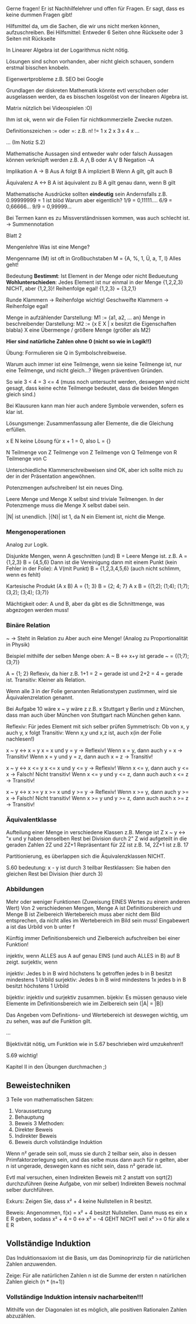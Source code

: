 Gerne fragen! Er ist Nachhilfelehrer und offen für Fragen. Er sagt, dass es keine dummen Fragen gibt!

Hilfsmittel da, um die Sachen, die wir uns nicht merken können, aufzuschreiben.
Bei Hilfsmittel: Entweder 6 Seiten ohne Rückseite oder 3 Seiten mit Rückseite

In Linearer Algebra ist der Logarithmus nicht nötig.

Lösungen sind schon vorhanden, aber nicht gleich schauen, sondern erstmal bisschen knobeln.

Eigenwertprobleme z.B. SEO bei Google

Grundlagen der diskreten Mathematik könnte evtl verschoben oder ausgelassen werden, da es bisschen losgelöst von der linearen Algebra ist.

Matrix nützlich bei Videospielen :O)

Ihm ist ok, wenn wir die Folien für nichtkommerzielle Zwecke nutzen.



Definitionszeichen 
:= oder =:
z.B. n! != 1 x 2 x 3 x 4 x ...

... (Im Notiz S.2)

Mathematische Aussagen sind entweder wahr oder falsch
Aussagen können verknüpft werden
z.B. A ⋀ B oder A ⋁ B
Negation ¬A

Implikation A -> B
Aus A folgt B
A impliziert B
Wenn A gilt, gilt auch B

Äquivalenz A <-> B
A ist äquivalent zu B
A gilt genau dann, wenn B gilt

Mathematische Ausdrücke sollten **eindeutig** sein
Andernsfalls z.B. 0.99999999 = 1 ist blöd
Warum aber eigentlich?
1/9 = 0,11111....
6/9 = 0,66666...
9/9 = 0,99999...

Bei Termen kann es zu Missverständnissen kommen, was auch schlecht ist.
-> Summennotation

Blatt 2

Mengenlehre
Was ist eine Menge?

Mengenname (M) ist oft in Großbuchstaben
M = {A, %, 1, Ü, a, T, l}
Alles geht!

Bedeutung **Bestimmt**: Ist Element in der Menge oder nicht
Bedueutung **Wohlunterschieden**: Jedes Element ist nur einmal in der Menge
{1,2,2,3} NICHT, aber {1,2,3}!
Reihenfolge egal!
{1,2,3} = {3,2,1}

Runde Klammern -> Reihenfolge wichtig!
Geschweifte Klammern -> Reihenfolge egal!

Menge in aufzählender Darstellung:
M1 := {a1, a2, ... an}
Menge in beschreibender Darstellung:
M2 := {x E X | x besitzt die Eigenschaften blabla}
X eine Übermenge / größere Menge (größer als M2)

**Hier sind natürliche Zahlen ohne 0 (nicht so wie in Logik!!)**

Übung: Formulieren sie Q in Symbolschreibweise.

Warum auch immer ist eine Teilmenge, wenn sie keine Teilmenge ist, nur eine Teilmenge, und nicht gleich...? Wegen präventiven Gründen.

So wie 3 < 4 = 3 <= 4
(muss noch untersucht werden, deswegen wird nicht gesagt, dass keine echte Teilmenge bedeutet, dass die beiden Mengen gleich sind.)

Bei Klausuren kann man hier auch andere Symbole verwenden, sofern es klar ist.

Lösungsmenge: Zusammenfassung aller Elemente, die die Gleichung erfüllen.

x E N keine Lösung für x + 1 = 0, also L = {}

N Teilmenge von Z Teilmenge von Z Teilmenge von Q Teilmenge von R Teilmenge von C

Unterschiedliche Klammerschreibweisen sind OK, aber ich sollte mich zu der in der Präsentation angewöhnen.

Potenzmengen aufschreiben! Ist ein neues Ding.

Leere Menge und Menge X selbst sind triviale Teilmengen.
In der Potenzmenge muss die Menge X selbst dabei sein.

|N| ist unendlich.
|{N}| ist 1, da N ein Element ist, nicht die Menge.

### Mengenoperationen
Analog zur Logik.

Disjunkte Mengen, wenn A geschnitten (und) B = Leere Menge ist.
z.B. A = {1,2,3} B = {4,5,6}
Dann ist die Vereinigung dann mit einem Punkt (kein Fehler in der Folie):
A V(mit Punkt) B = {1,2,3,4,5,6}
(auch nicht schlimm, wenn es fehlt)

Kartesische Produkt (A x B)
A = {1; 3}
B = {2; 4; 7}
A x B = {(1;2); (1;4); (1;7);
		(3,2); (3;4); (3;7)}

Mächtigkeit oder: A und B, aber da gibt es die Schnittmenge, was abgezogen werden muss!

### Binäre Relation
~ -> Steht in Relation zu
Aber auch eine Menge!
(Analog zu Proportionalität in Physik)

Beispiel mithilfe der selben Menge oben: A ~ B <-> x+y ist gerade 
~ = {(1;7);(3;7)}

A = {1; 2}
Reflexiv, da hier z.B. 1+1 = 2 = gerade ist und 2+2 = 4 = gerade ist.
Transitiv: Kleiner als Relation.

Wenn alle 3 in der Folie genannten Relationstypen zustimmen, wird sie Äquivalenzrelation genannt.

Bei Aufgabe 10 wäre x ~ y wäre z z.B. x Stuttgart y Berlin und z München, dass man auch über München von Stuttgart nach München gehen kann.

Reflexiv: Für jedes Element mit sich selber prüfen
Symmetrisch: Ob von x, y auch y, x folgt
Transitiv: Wenn x,y und x,z ist, auch x(in der Folie nachlesen!)

x ~ y <-> x = y
x = x und y = y -> Reflexiv!
Wenn x = y, dann auch y = x -> Transitiv!
Wenn x = y und y = z, dann auch x = z -> Transitiv!

x ~ y <-> x <= y
x <= x und y <= y -> Reflexiv!
Wenn x <= y, dann auch y <= x -> Falsch! Nicht transitiv!
Wenn x <= y und y <= z, dann auch auch x <= z -> Transitiv!

x ~ y <-> x >= y
x >= x und y >= y -> Reflexiv!
Wenn x >= y, dann auch y >= x -> Falsch! Nicht transitiv!
Wenn x >= y und y >= z, dann auch auch x >= z -> Transitiv!

### Äquivalentklasse
Aufteilung einer Menge in verschiedene Klassen
z.B. Menge ist Z
x ~ y <-> "x und y haben denselben Rest bei Division durch 2"
Z wid aufgeteilt in die geraden Zahlen 2Z und 2Z+1
Repräsentant für 2Z ist z.B. 14, 2Z+1 ist z.B. 17

Partitionierung, es überlappen sich die Äquivalenzklassen NICHT.

S.60 bedeutung: x - y ist durch 3 teilbar
Restklassen: Sie haben den gleichen Rest bei Division (hier durch 3)

### Abbildungen
Mehr oder weniger Funktionen (Zuweisung EINES Wertes zu einem anderen Wert)
Von 2 verschiedenen Mengen, Menge A ist Definitionsbereich und Menge B ist Zielbereich
Wertebereich muss aber nicht dem Bild entsprechen, da nicht alles im Wertebereich im Bild sein muss!
Eingabewert a ist das Urbild von b unter f

Künftig immer Definitionsbereich und Zielbereich aufschreiben bei einer Funktion!

injektiv, wenn ALLES aus A auf genau EINS (und auch ALLES in B) auf B zeigt.
surjektiv, wenn 

injektiv: Jedes b in B wird höchstens 1x getroffen
jedes b in B besitzt mindestens 1 Urbild
surjektiv: Jedes b in B wird mindestens 1x
jedes b in B besitzt höchstens 1 Urbild

bijektiv: injektiv und surjektiv zusammen.
bijekiv: Es müssen genauso viele Elemente im Definitionsbereich wie im Zielbereich sein (|A| = |B|)

Das Angeben vom Definitions- und Wertebereich ist deswegen wichtig, um zu sehen, was auf die Funktion gilt.


...

Bijektivität nötig, um Funktion wie in S.67 beschrieben wird umzukehren!!

S.69 wichtig!

Kapitel II in den Übungen durchmachen ;)

## Beweistechniken
3 Teile von mathematischen Sätzen:
1. Voraussetzung
2. Behauptung
3. Beweis
3 Methoden:
1. Direkter Beweis
2. Indirekter Beweis
3. Beweis durch vollständige Induktion

Wenn n² gerade sein soll, muss sie durch 2 teilbar sein, also in dessen Primfaktorzerlegung sein, und das selbe muss dann auch für n gelten, aber n ist ungerade, deswegen kann es nicht sein, dass n² gerade ist.

Evtl mal versuchen, einen Indirekten Beweis mit 2 anstatt von sqrt(2) durchzuführen (keine Aufgabe, von mir selber)
Indirekten Beweis nochmal selber durchführen.

Exkurs: Zeigen Sie, dass x² + 4 keine Nullstellen in R besitzt.

Beweis: Angenommen, f(x) = x² + 4 besitzt Nullstellen.
Dann muss es ein x E R geben, sodass x² + 4 = 0 <-> x² = -4 GEHT NICHT weil x² >= 0 für alle x E R

## Vollständige Induktion
Das Induktionsaxiom ist die Basis, um das Dominoprinzip für die natürlichen Zahlen anzuwenden.

Zeige: Für alle natürlichen Zahlen n ist die Summe der ersten n natürlichen Zahlen gleich (n * (n+1))

### Vollständige Induktion intensiv nacharbeiten!!!

Mithilfe von der Diagonalen ist es möglich, alle positiven Rationalen Zahlen abzuzählen.